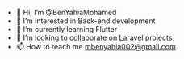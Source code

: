 - 👋 Hi, I’m @BenYahiaMohamed
- 👀 I’m interested in Back-end development 
- 🌱 I’m currently learning Flutter
- 💞️ I’m looking to collaborate on Laravel projects
- 📫 How to reach me mbenyahia002@gmail.com

<!---
BenYahiaMohamed/BenYahiaMohamed is a ✨ special ✨ repository because its `README.md` (this file) appears on your GitHub profile.
You can click the Preview link to take a look at your changes.
--->
